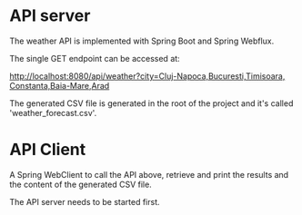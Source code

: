 # API server
The weather API is implemented with Spring Boot and Spring Webflux.

The single GET endpoint can be accessed at:

[http://localhost:8080/api/weather?city=Cluj-Napoca,Bucuresti,Timisoara, Constanta,Baia-Mare,Arad](http://localhost:8080/api/weather?city=Cluj-Napoca,Bucuresti,Timisoara,Constanta,Baia-Mare,Arad)

The generated CSV file is generated in the root of the project and it's called 'weather_forecast.csv'.

# API Client
A Spring WebClient to call the API above, retrieve and print the results and the content of the generated CSV file.

The API server needs to be started first.
